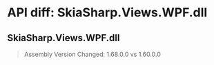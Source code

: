 # API diff: SkiaSharp.Views.WPF.dll

## SkiaSharp.Views.WPF.dll

> Assembly Version Changed: 1.68.0.0 vs 1.60.0.0


